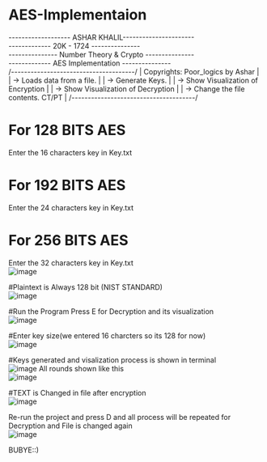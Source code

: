 # AES-Implementaion
------------------- ASHAR KHALIL----------------------<br />
-------------	      20K - 1724       ---------------<br />
--------------- Number Theory & Crypto ---------------<br />
-------------    AES Implementation    ---------------<br />
          /--------------------------------------/
          |    Copyrights: Poor_logics by Ashar  |
	  | -> Loads data from a file.           |
	  | -> Generate Keys.                    |
	  | -> Show Visualization of Encryption  |
	  | -> Show Visualization of Decryption  |
	  | -> Change the file contents.  CT/PT  |
	  /--------------------------------------/
    
# For 128 BITS AES
Enter the 16 characters key in Key.txt
# For 192 BITS AES
Enter the 24 characters key in Key.txt
# For 256 BITS AES
Enter the 32 characters key in Key.txt<br />
![image](https://user-images.githubusercontent.com/68750622/195323231-7e49508d-46e8-42d3-9dba-c323deced227.png)

#Plaintext is Always 128 bit (NIST STANDARD)<br />
![image](https://user-images.githubusercontent.com/68750622/195324209-ad4964c1-dcf8-40b8-86f8-e6dd33680874.png)

#Run the Program 
Press E for Decryption and its visualization<br />
![image](https://user-images.githubusercontent.com/68750622/195324445-e777fe2f-0e70-4882-bcb9-e762a4b2941c.png)

#Enter key size(we entered 16 charcters so its 128 for now)<br />
![image](https://user-images.githubusercontent.com/68750622/195324664-85d62503-9ccb-42ea-a0bb-c0a091e57d5c.png)

#Keys generated and visalization process is shown in terminal<br />
![image](https://user-images.githubusercontent.com/68750622/195325162-39c66caf-2777-49d8-ba8d-7646d2db2873.png)
All rounds shown like this<br />
![image](https://user-images.githubusercontent.com/68750622/195325324-ff5df226-cb40-4c8c-8ea6-905636c2297a.png)

#TEXT is Changed in file after encryption<br />
![image](https://user-images.githubusercontent.com/68750622/195325458-e6f3605d-74a6-449b-98bd-b7bcf24a5852.png)

Re-run the project and press D and all process will be repeated for Decryption and File is changed again<br />
![image](https://user-images.githubusercontent.com/68750622/195325693-041fe58e-0787-4823-933f-1827cc406a38.png)


BUBYE::)



